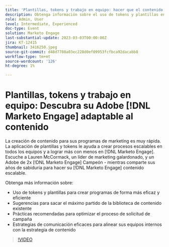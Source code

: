 ```yaml
---
title: 'Plantillas, tokens y trabajo en equipo: hacer que el contenido sea escalable'
description: Obtenga información sobre el uso de tokens y plantillas en [!DNL Marketo Engage]. Descubra sugerencias para sacar el máximo partido a su biblioteca de contenido existente.
role: Admin, User
level: Intermediate, Experienced
doc-type: Event
solution: Marketo Engage
last-substantial-update: 2023-03-03T00:00:00Z
jira: KT-12415
thumbnail: 3416250.jpeg
source-git-commit: d48d7708a03ec228d0ef09953fcfbca92dacabb8
workflow-type: tm+mt
source-wordcount: '126'
ht-degree: 1%

---
```



# Plantillas, tokens y trabajo en equipo: Descubra su Adobe [!DNL Marketo Engage] adaptable al contenido

La creación de contenido para sus programas de marketing es muy rápida. La aplicación de plantillas y tokens le ayuda a crear procesos escalables en todos los equipos y a lograr más con menos en [!DNL Marketo Engage]. Escuche a Lauren McCormack, un líder de marketing galardonado, y un Adobe de 2x [!DNL Marketo Engage] Campeón - mientras comparte sus años de sabiduría para hacer su [!DNL Marketo Engage] contenido escalable.

Obtenga más información sobre:

* Uso de tokens y plantillas para crear programas de forma más eficaz y eficiente
* Sugerencias para sacar el máximo partido de la biblioteca de contenido existente
* Prácticas recomendadas para optimizar el proceso de solicitud de campaña
* Estrategias de comunicación eficaces para alinear sus equipos internos con la estrategia de contenido

>[!VIDEO](https://video.tv.adobe.com/v/3416250/?quality=12&learn=on)

